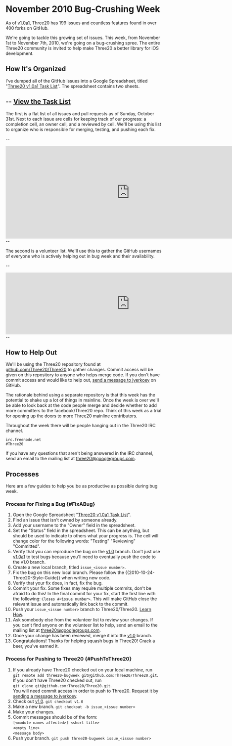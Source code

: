 November 2010 Bug-Crushing Week
===============================

As of [v1.0a1](/roadmap/v1.0a1), Three20 has 199 issues and countless features found in over
400 forks on GitHub.

We're going to tackle this growing set of issues. This week, from November 1st to November 7th,
2010, we're going on a bug-crushing spree. The entire Three20 community is invited to help
make Three20 a better library for iOS development.

How It's Organized
------------------

I've dumped all of the GitHub issues into a
Google Spreadsheet, titled "[Three20 v1.0a1 Task List](https://spreadsheets.google.com/ccc?key=0Ap-fk9EFS1C6dEgzZUo1SnNvdTBkeDRvZnYxa1ZNMWc&hl=en)".
The spreadsheet contains two sheets.

--
[View the Task List](https://spreadsheets.google.com/ccc?key=0Ap-fk9EFS1C6dEgzZUo1SnNvdTBkeDRvZnYxa1ZNMWc&hl=en)
--

The first is a flat list of all issues and pull requests as of
Sunday, October 31st. Next to each issue are cells for keeping track of our progress: a
completion cell, an owner cell, and a reviewed by cell. We'll be using this list to
organize who is responsible for merging, testing, and pushing each fix.

--
<iframe width='800' height='300' frameborder='0' src='https://spreadsheets.google.com/pub?key=0Ap-fk9EFS1C6dEgzZUo1SnNvdTBkeDRvZnYxa1ZNMWc&hl=en&single=true&gid=0&output=html&widget=true'></iframe>
--

The second is a volunteer list. We'll use this to gather the GitHub usernames of everyone who is
actively helping out in bug week and their availability.

--
<iframe width='800' height='200' frameborder='0' src='https://spreadsheets.google.com/pub?key=0Ap-fk9EFS1C6dEgzZUo1SnNvdTBkeDRvZnYxa1ZNMWc&hl=en&single=true&gid=1&output=html&widget=true'></iframe>
--

How to Help Out
---------------

We'll be using the Three20 repository found at [github.com/Three20/Three20](http://github.com/Three20/Three20)
to gather changes. Commit access will be given on this repository to anyone
who helps merge code. If you don't have commit access and would like to help out,
[send a message to jverkoey](https://github.com/inbox/new/jverkoey) on GitHub.

The rationale behind using a separate repository is that this week has the potential to shake up
a lot of things in mainline. Once the week is over we'll be able to look back at the code people
merge and decide whether to add more committers to the facebook/Three20 repo. Think of this
week as a trial for opening up the doors to more Three20 mainline contributors.

Throughout the week there will be people hanging out in the Three20 IRC channel.

    irc.freenode.net
    #Three20

If you have any questions that aren't being answered in the IRC channel, send an email to the
mailing list at three20@googlegroups.com.

Processes
---------

Here are a few guides to help you be as productive as possible during bug week.

### Process for Fixing a Bug {#FixABug}

1. Open the Google Spreadsheet "[Three20 v1.0a1 Task List](https://spreadsheets.google.com/ccc?key=0Ap-fk9EFS1C6dEgzZUo1SnNvdTBkeDRvZnYxa1ZNMWc&hl=en)".
2. Find an issue that isn't owned by someone already.
3. Add your username to the "Owner" field in the spreadsheet.
4. Set the "Status" field in the spreadsheet. This can be anything, but should be used to
   indicate to others what your progress is. The cell will change color for the following
   words: "Testing" "Reviewing" "Committed".
5. Verify that you can reproduce the bug on the [v1.0](/roadmap/v1.0) branch. Don't just use
   [v1.0a1](/roadmap/v1.0a1) to test bugs because you'll need to eventually push the code to
   the v1.0 branch.
6. Create a new local branch, titled `issue_<issue number>`.
7. Fix the bug on this new local branch. Please follow the {{2010-10-24-Three20-Style-Guide}} when
   writing new code.
8. Verify that your fix does, in fact, fix the bug.
9. Commit your fix. Some fixes may require multiple commits, don't be afraid to do this!
   In the final commit for your fix, start the first line with the following:
   `Closes #<issue number>`. This will make GitHub close the relevant issue and automatically
    link back to the commit.
10. Push your `issue_<issue number>` branch to Three20/Three20. [Learn How](#PushToThree20).
11. Ask somebody else from the volunteer list to review your changes. If you can't find
    anyone on the volunteer list to help, send an email to the mailing list at
    three20@googlegroups.com.
12. Once your change has been reviewed, merge it into the [v1.0](/roadmap/v1.0) branch.
13. Congratulations! Thanks for helping squash bugs in Three20! Crack a beer, you've earned it.

### Process for Pushing to Three20 {#PushToThree20}

1. If you already have Three20 checked out on your local machine, run    
  `git remote add three20-bugweek git@github.com:Three20/Three20.git`.    
   If you don't have Three20 checked out, run    
   `git clone git@github.com:Three20/Three20.git`.    
   You will need commit access in order to push to Three20. Request it by
   [sending a message to jverkoey](https://github.com/inbox/new/jverkoey).
2. Check out [v1.0](/roadmap/v1.0). `git checkout v1.0`
3. Make a new branch. `git checkout -b issue_<issue number>`
3. Make your changes.
4. Commit messages should be of the form:    
   `[<module names affected>] <short title>`    
   `<empty line>`    
   `<message body>`
5. Push your branch. `git push three20-bugweek issue_<issue number>`
